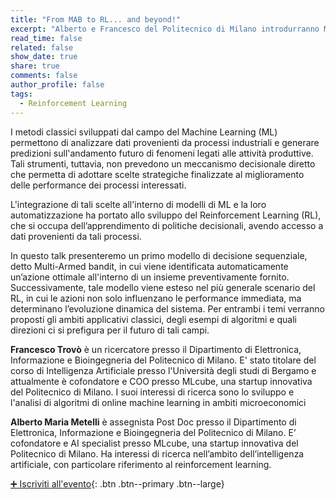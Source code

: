 ```yaml
---
title: "From MAB to RL... and beyond!"
excerpt: "Alberto e Francesco del Politecnico di Milano introdurranno Multi-Armed bandits e Reinforcement Learning"
read_time: false
related: false
show_date: true
share: true
comments: false
author_profile: false
tags:
  - Reinforcement Learning
---
```


I metodi classici sviluppati dal campo del Machine Learning (ML) permettono di analizzare dati provenienti da processi industriali e generare predizioni sull'andamento futuro di fenomeni legati alle attività produttive. Tali strumenti, tuttavia, non prevedono un meccanismo decisionale diretto che permetta di adottare scelte strategiche finalizzate al miglioramento delle performance dei processi interessati.

L'integrazione di tali scelte all'interno di modelli di ML e la loro automatizzazione ha portato allo sviluppo del Reinforcement Learning (RL), che si occupa dell’apprendimento di politiche decisionali, avendo accesso a dati provenienti da tali processi.

In questo talk presenteremo un primo modello di decisione sequenziale, detto Multi-Armed bandit, in cui viene identificata automaticamente un’azione ottimale all'interno di un insieme preventivamente fornito. Successivamente, tale modello viene esteso nel più generale scenario del RL, in cui le azioni non solo influenzano le performance immediata, ma determinano l’evoluzione dinamica del sistema. Per entrambi i temi verranno proposti gli ambiti applicativi classici, degli esempi di algoritmi e quali direzioni ci si prefigura per il futuro di tali campi.


**Francesco Trovò** è un ricercatore presso il Dipartimento di Elettronica, Informazione e Bioingegneria del Politecnico di Milano. E' stato titolare del corso di Intelligenza Artificiale presso l'Università degli studi di Bergamo e attualmente è cofondatore e COO presso MLcube, una startup innovativa del Politecnico di Milano. I suoi interessi di ricerca sono lo sviluppo e l'analisi di algoritmi di online machine learning in ambiti microeconomici



**Alberto Maria Metelli** è assegnista Post Doc presso il Dipartimento di Elettronica, Informazione e Bioingegneria del Politecnico di Milano. E’ cofondatore e AI specialist presso MLcube, una startup innovativa del Politecnico di Milano. Ha interessi di ricerca nell’ambito dell’intelligenza artificiale, con particolare riferimento al reinforcement learning.


[➕ Iscriviti all'evento](#link){: .btn .btn--primary .btn--large}
